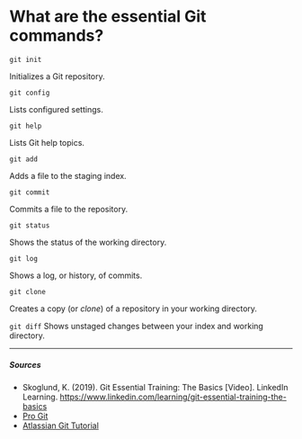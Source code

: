# What are the essential Git commands?

`git init`

Initializes a Git repository.

`git config`

Lists configured settings.

`git help`

Lists Git help topics.

`git add`

Adds a file to the staging index.

`git commit`

Commits a file to the repository.

`git status`

Shows the status of the working directory.

`git log`

Shows a log, or history, of commits.

`git clone`

Creates a copy (or *clone*) of a repository in your working directory.

`git diff`
Shows unstaged changes between your index and working directory.

***

##### Sources
- Skoglund, K. (2019). Git Essential Training: The Basics [Video]. LinkedIn Learning. https://www.linkedin.com/learning/git-essential-training-the-basics
- [Pro Git](https://git-scm.com/book/en/v2)
- [Atlassian Git Tutorial](https://www.atlassian.com/git/tutorials/learn-git-with-bitbucket-cloud)